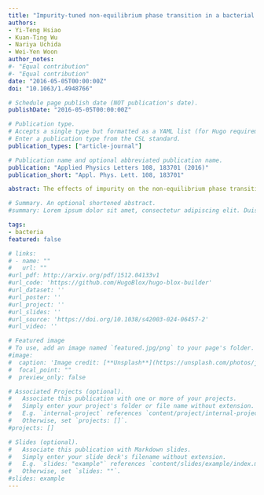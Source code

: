 ```yaml
---
title: "Impurity-tuned non-equilibrium phase transition in a bacterial carpet"
authors:
- Yi-Teng Hsiao
- Kuan-Ting Wu
- Nariya Uchida
- Wei-Yen Woon
author_notes:
#- "Equal contribution"
#- "Equal contribution"
date: "2016-05-05T00:00:00Z"
doi: "10.1063/1.4948766"

# Schedule page publish date (NOT publication's date).
publishDate: "2016-05-05T00:00:00Z"

# Publication type.
# Accepts a single type but formatted as a YAML list (for Hugo requirements).
# Enter a publication type from the CSL standard.
publication_types: ["article-journal"]

# Publication name and optional abbreviated publication name.
publication: "Applied Physics Letters 108, 183701 (2016)"
publication_short: "Appl. Phys. Lett. 108, 183701"

abstract: The effects of impurity on the non-equilibrium phase transition in Vibrio alginolyticus bacterial carpets are investigated through a position-sensitive-diode implemented optical tweezers-microsphere assay. The collective flow increases abruptly as we increase the rotation rate of flagella via Na+ concentration. The effects of impurities on the transition behavior are examined by mixing cells of a wild type strain (VIO5) with cells of a mutant strain (NMB136) in different swimming patterns. For dilute impurities, the transition point is shifted toward higher Na+ concentration. Increasing the impurities' ratio to over 0.25 leads to a significant drop in the collective force, suggesting a partial orientational order with a smaller correlation length.

# Summary. An optional shortened abstract.
#summary: Lorem ipsum dolor sit amet, consectetur adipiscing elit. Duis posuere tellus ac convallis placerat. Proin tincidunt magna sed ex sollicitudin condimentum.

tags:
- bacteria
featured: false

# links:
# - name: ""
#   url: ""
#url_pdf: http://arxiv.org/pdf/1512.04133v1
#url_code: 'https://github.com/HugoBlox/hugo-blox-builder'
#url_dataset: ''
#url_poster: ''
#url_project: ''
#url_slides: ''
#url_source: 'https://doi.org/10.1038/s42003-024-06457-2'
#url_video: ''

# Featured image
# To use, add an image named `featured.jpg/png` to your page's folder. 
#image:
#  caption: 'Image credit: [**Unsplash**](https://unsplash.com/photos/jdD8gXaTZsc)'
#  focal_point: ""
#  preview_only: false

# Associated Projects (optional).
#   Associate this publication with one or more of your projects.
#   Simply enter your project's folder or file name without extension.
#   E.g. `internal-project` references `content/project/internal-project/index.md`.
#   Otherwise, set `projects: []`.
#projects: []

# Slides (optional).
#   Associate this publication with Markdown slides.
#   Simply enter your slide deck's filename without extension.
#   E.g. `slides: "example"` references `content/slides/example/index.md`.
#   Otherwise, set `slides: ""`.
#slides: example
---
```

<!--
{{% callout note %}}
Click the *Cite* button above to demo the feature to enable visitors to import publication metadata into their reference management software.
{{% /callout %}}

{{% callout note %}}
Create your slides in Markdown - click the *Slides* button to check out the example.
{{% /callout %}}

Add the publication's **full text** or **supplementary notes** here. You can use rich formatting such as including [code, math, and images](https://docs.hugoblox.com/content/writing-markdown-latex/). -->